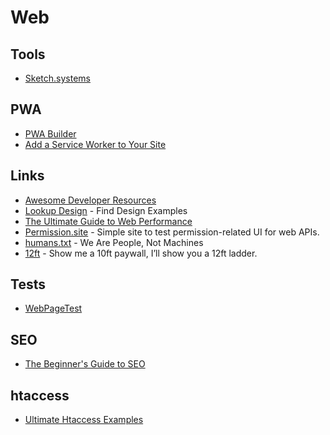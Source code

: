 # Web

## Tools

- [Sketch.systems](https://sketch.systems/)

## PWA

- [PWA Builder](https://www.pwabuilder.com/)
- [Add a Service Worker to Your Site](https://css-tricks.com/add-a-service-worker-to-your-site/)

## Links

- [Awesome Developer Resources](https://nelsonmichael.dev/awesome-developer-resources-ckcrin0gg00khpms1gbue38dz)
- [Lookup Design](https://lookup.design/) - Find Design Examples
- [The Ultimate Guide to Web Performance](https://dev.to/ender_minyard/the-ultimate-guide-to-web-performance-ci4)
- [Permission.site](https://permission.site/) - Simple site to test permission-related UI for web APIs.
- [humans.txt](https://humanstxt.org/) - We Are People, Not Machines
- [12ft](https://12ft.io/) - Show me a 10ft paywall, I’ll show you a 12ft ladder.

## Tests

- [WebPageTest](https://webpagetest.org)

## SEO

- [The Beginner's Guide to SEO](https://moz.com/beginners-guide-to-seo)

## htaccess

- [Ultimate Htaccess Examples](https://evolt.org/ultimate_htaccess_examples)

